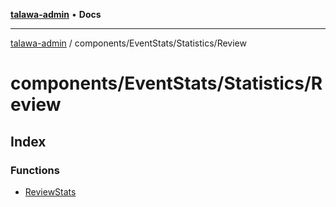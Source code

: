 [**talawa-admin**](../../../../README.md) • **Docs**

***

[talawa-admin](../../../../modules.md) / components/EventStats/Statistics/Review

# components/EventStats/Statistics/Review

## Index

### Functions

- [ReviewStats](functions/ReviewStats.md)

